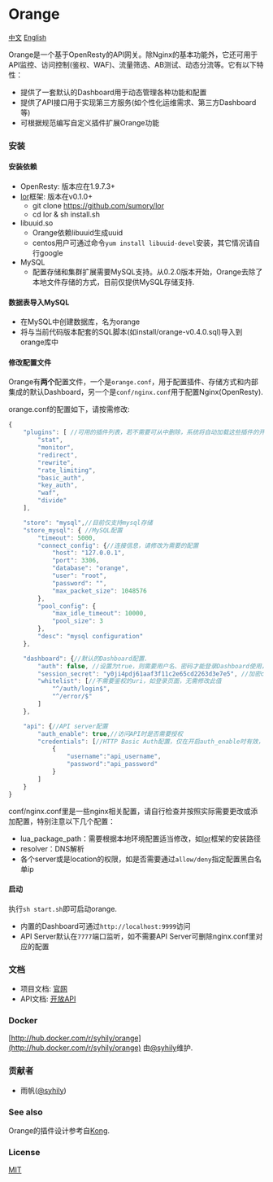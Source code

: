 # Orange

<a href="./README_zh.md" style="font-size:13px">中文</a> <a href="./README.md" style="font-size:13px">English</a> 


Orange是一个基于OpenResty的API网关。除Nginx的基本功能外，它还可用于API监控、访问控制(鉴权、WAF)、流量筛选、AB测试、动态分流等。它有以下特性：

- 提供了一套默认的Dashboard用于动态管理各种功能和配置
- 提供了API接口用于实现第三方服务(如个性化运维需求、第三方Dashboard等)
- 可根据规范编写自定义插件扩展Orange功能


### 安装

#### 安装依赖

- OpenResty: 版本应在1.9.7.3+
- [lor](https://github.com/sumory/lor)框架: 版本在v0.1.0+
    - git clone https://github.com/sumory/lor
    - cd lor & sh install.sh
- libuuid.so
    - Orange依赖libuuid生成uuid
    - centos用户可通过命令`yum install libuuid-devel`安装，其它情况请自行google
- MySQL
    - 配置存储和集群扩展需要MySQL支持。从0.2.0版本开始，Orange去除了本地文件存储的方式，目前仅提供MySQL存储支持.

#### 数据表导入MySQL

- 在MySQL中创建数据库，名为orange
- 将与当前代码版本配套的SQL脚本(如install/orange-v0.4.0.sql)导入到orange库中

#### 修改配置文件

Orange有**两个**配置文件，一个是`orange.conf`，用于配置插件、存储方式和内部集成的默认Dashboard，另一个是`conf/nginx.conf`用于配置Nginx(OpenResty).

orange.conf的配置如下，请按需修改:

```javascript
{
    "plugins": [ //可用的插件列表，若不需要可从中删除，系统将自动加载这些插件的开放API并在7777端口暴露
        "stat", 
        "monitor", 
        "redirect", 
        "rewrite",
        "rate_limiting",
        "basic_auth",
        "key_auth",
        "waf", 
        "divide"
    ],

    "store": "mysql",//目前仅支持mysql存储
    "store_mysql": { //MySQL配置
        "timeout": 5000,
        "connect_config": {//连接信息，请修改为需要的配置
            "host": "127.0.0.1",
            "port": 3306,
            "database": "orange",
            "user": "root",
            "password": "",
            "max_packet_size": 1048576
        },
        "pool_config": {
            "max_idle_timeout": 10000,
            "pool_size": 3
        },
        "desc": "mysql configuration"
    },

    "dashboard": {//默认的Dashboard配置.
        "auth": false, //设置为true，则需要用户名、密码才能登录Dashboard使用，默认的用户名和密码为admin/orange_admin
        "session_secret": "y0ji4pdj61aaf3f11c2e65cd2263d3e7e5", //加密cookie用的盐，自行修改即可
        "whitelist": [//不需要鉴权的uri，如登录页面，无需修改此值
            "^/auth/login$",
            "^/error/$"
        ]
    },

    "api": {//API server配置
        "auth_enable": true,//访问API时是否需要授权
        "credentials": [//HTTP Basic Auth配置，仅在开启auth_enable时有效，自行添加或修改即可
            {
                "username":"api_username",
                "password":"api_password"
            }
        ]
    }
}
```

conf/nginx.conf里是一些nginx相关配置，请自行检查并按照实际需要更改或添加配置，特别注意以下几个配置：

- lua_package_path：需要根据本地环境配置适当修改，如[lor](https://github.com/sumory/lor)框架的安装路径
- resolver：DNS解析
- 各个server或是location的权限，如是否需要通过`allow/deny`指定配置黑白名单ip


#### 启动

执行`sh start.sh`即可启动orange.

- 内置的Dashboard可通过`http://localhost:9999`访问
- API Server默认在`7777`端口监听，如不需要API Server可删除nginx.conf里对应的配置


### 文档

- 项目文档: [官网](http://orange.sumory.com/docs)
- API文档: [开放API](./docs/api/README.md)


### Docker

[http://hub.docker.com/r/syhily/orange](http://hub.docker.com/r/syhily/orange) 由[@syhily](https://github.com/syhily)维护.


### 贡献者

- 雨帆([@syhily](https://github.com/syhily))


### See also

Orange的插件设计参考自[Kong](https://github.com/Mashape/kong).

### License

[MIT](./LICENSE)
